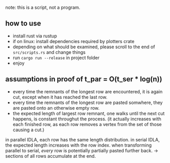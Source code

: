 
note: this is a script, not a program.

## how to use
- install rust via rustup
- if on linux: install dependencies required by plotters crate
- depending on what should be examined, please scroll to the end of `src/scripts.rs` and change things
- run `cargo run --release` in project folder
- enjoy

## assumptions in proof of t_par = O(t_ser * log(n))
- every time the remnants of the longest row are encountered, it is again cut, except when it has reached the last row.
- every time the remnants of the longest row are pasted somwhere, they are pasted onto an otherwise empty row.
- the expected length of largest row remnant, one walks until the next cut happens, is constant throughut the process.
    (it actually increases with each finished row, as each row removes a vertex from the set of those causing a cut.)

in parallel IDLA, each row has the same length distribution.
in serial IDLA, the expected length increases with the row index.
when transforming parallel to serial, _every_ row is potentially partially pasted further back.
-> sections of all rows accumulate at the end.

